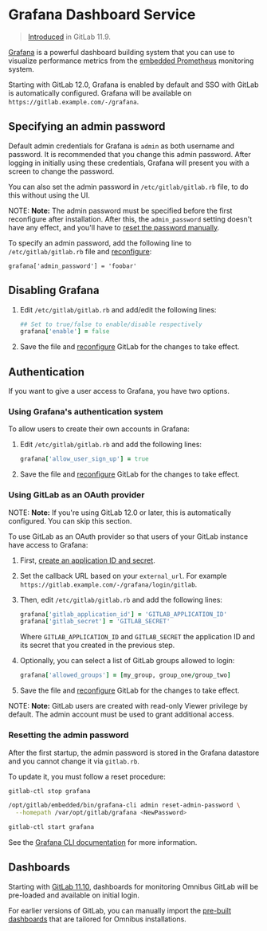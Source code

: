 # Grafana Dashboard Service

> [Introduced](https://gitlab.com/gitlab-org/omnibus-gitlab/issues/3487) in GitLab 11.9.

[Grafana](https://grafana.com/) is a powerful dashboard building system that
you can use to visualize performance metrics from the [embedded Prometheus](prometheus.md)
monitoring system.

Starting with GitLab 12.0, Grafana is enabled by default and SSO with GitLab is
automatically configured. Grafana will be available on `https://gitlab.example.com/-/grafana`.

## Specifying an admin password

Default admin credentials for Grafana is `admin` as both username and password.
It is recommended that you change this admin password. After logging in
initially using these credentials, Grafana will present you with a screen to
change the password.

You can also set the admin password in `/etc/gitlab/gitlab.rb` file, to do this
without using the UI.

NOTE: **Note:**
The admin password must be specified before the first reconfigure after
installation. After this, the `admin_password` setting doesn't have any effect,
and you'll have to [reset the password manually](#resetting-the-admin-password).

To specify an admin password, add the following line to `/etc/gitlab/gitlab.rb`
file and [reconfigure]:

```
grafana['admin_password'] = 'foobar'
```

## Disabling Grafana

1. Edit `/etc/gitlab/gitlab.rb` and add/edit the following lines:

   ```ruby
   ## Set to true/false to enable/disable respectively
   grafana['enable'] = false
   ```

1. Save the file and [reconfigure] GitLab for the changes to take effect.

## Authentication

If you want to give a user access to Grafana, you have two options.

### Using Grafana's authentication system

To allow users to create their own accounts in Grafana:

1. Edit `/etc/gitlab/gitlab.rb` and add the following lines:

   ```ruby
   grafana['allow_user_sign_up'] = true
   ```

1. Save the file and [reconfigure] GitLab for the changes to take effect.

### Using GitLab as an OAuth provider

NOTE: **Note:**
If you're using GitLab 12.0 or later, this is automatically configured. You
can skip this section.

To use GitLab as an OAuth provider so that users of your GitLab instance
have access to Grafana:

1. First, [create an application ID and secret](https://docs.gitlab.com/ce/integration/oauth_provider.html).

1. Set the callback URL based on your `external_url`. For example `https://gitlab.example.com/-/grafana/login/gitlab`.

1. Then, edit `/etc/gitlab/gitlab.rb` and add the following lines:

   ```ruby
   grafana['gitlab_application_id'] = 'GITLAB_APPLICATION_ID'
   grafana['gitlab_secret'] = 'GITLAB_SECRET'
   ```

   Where `GITLAB_APPLICATION_ID` and `GITLAB_SECRET` the application ID and its
   secret that you created in the previous step.

1. Optionally, you can select a list of GitLab groups allowed to login:

   ```ruby
   grafana['allowed_groups'] = [my_group, group_one/group_two]
   ```

1. Save the file and [reconfigure] GitLab for the changes to take effect.

NOTE: **Note:**
GitLab users are created with read-only Viewer privilege by default. The admin account must be used to grant additional access.

### Resetting the admin password

After the first startup, the admin password is stored in the Grafana datastore
and you cannot change it via `gitlab.rb`.

To update it, you must follow a reset procedure:

```sh
gitlab-ctl stop grafana

/opt/gitlab/embedded/bin/grafana-cli admin reset-admin-password \
  --homepath /var/opt/gitlab/grafana <NewPassword>

gitlab-ctl start grafana
```

See the [Grafana CLI documentation](http://docs.grafana.org/administration/cli/#reset-admin-password)
for more information.

## Dashboards

Starting with [GitLab 11.10](https://gitlab.com/gitlab-org/omnibus-gitlab/issues/4180), dashboards for monitoring Omnibus GitLab will be pre-loaded and available on initial login.

For earlier versions of GitLab, you can manually import the
[pre-built dashboards](https://gitlab.com/gitlab-org/grafana-dashboards/tree/master/omnibus)
that are tailored for Omnibus installations.

[reconfigure]: https://docs.gitlab.com/ee/administration/restart_gitlab.html#omnibus-gitlab-reconfigure
